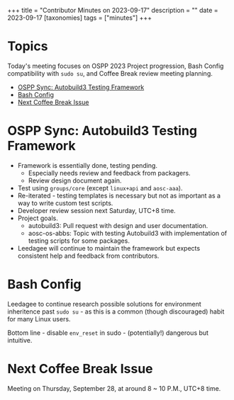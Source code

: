 +++
title = "Contributor Minutes on 2023-09-17"
description = ""
date = 2023-09-17
[taxonomies]
tags = ["minutes"]
+++

Topics
======

Today's meeting focuses on OSPP 2023 Project progression, Bash Config compatibility with `sudo su`, and Coffee Break review meeting planning.

- [OSPP Sync: Autobuild3 Testing Framework](#ospp-sync-autobuild3-testing-framework)
- [Bash Config](#bash-config)
- [Next Coffee Break Issue](#next-coffee-break-issue)

OSPP Sync: Autobuild3 Testing Framework
=======================================

- Framework is essentially done, testing pending.
    - Especially needs review and feedback from packagers.
    - Review design document again.
- Test using `groups/core` (except `linux+api` and `aosc-aaa`).
- Re-iterated - testing templates is necessary but not as important as a way to write custom test scripts.
- Developer review session next Saturday, UTC+8 time.
- Project goals.
    - autobuild3: Pull request with design and user documentation.
    - aosc-os-abbs: Topic with testing Autobuild3 with implementation of testing scripts for some packages.
- Leedagee will continue to maintain the framework but expects consistent help and feedback from contributors.

Bash Config
===========

Leedagee to continue research possible solutions for environment inheritence past `sudo su` - as this is a common (though discouraged) habit for many Linux users.

Bottom line - disable `env_reset` in sudo - (potentially!) dangerous but intuitive.

Next Coffee Break Issue
=======================

Meeting on Thursday, September 28, at around 8 ~ 10 P.M., UTC+8 time.
